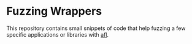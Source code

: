 Fuzzing Wrappers
================

This repository contains small snippets of code that help fuzzing a few
specific applications or libraries with [afl](http://lcamtuf.coredump.cx/afl/).
